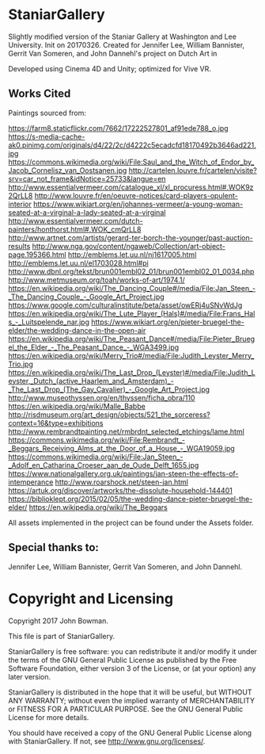 # **StaniarGallery**
Slightly modified version of the Staniar Gallery at Washington and Lee University.
Init on 20170326.
Created for Jennifer Lee, William Bannister, Gerrit Van Someren, and John Dannehl's project on Dutch Art in  

Developed using Cinema 4D and Unity; optimized for Vive VR.

## **Works Cited**

Paintings sourced from:

https://farm8.staticflickr.com/7662/17222527801_af91ede788_o.jpg
https://s-media-cache-ak0.pinimg.com/originals/d4/22/2c/d4222c5ecadcfd18170492b3646ad221.jpg
https://commons.wikimedia.org/wiki/File:Saul_and_the_Witch_of_Endor_by_Jacob_Cornelisz_van_Oostsanen.jpg
http://cartelen.louvre.fr/cartelen/visite?srv=car_not_frame&idNotice=25733&langue=en
http://www.essentialvermeer.com/catalogue_xl/xl_procuress.html#.WOK9z2QrLL8
http://www.louvre.fr/en/oeuvre-notices/card-players-opulent-interior
https://www.wikiart.org/en/johannes-vermeer/a-young-woman-seated-at-a-virginal-a-lady-seated-at-a-virginal
http://www.essentialvermeer.com/dutch-painters/honthorst.html#.WOK_cmQrLL8
http://www.artnet.com/artists/gerard-ter-borch-the-younger/past-auction-results
http://www.nga.gov/content/ngaweb/Collection/art-object-page.195366.html
http://emblems.let.uu.nl/nj1617005.html
http://emblems.let.uu.nl/el1703028.html#pi
http://www.dbnl.org/tekst/brun001embl02_01/brun001embl02_01_0034.php
http://www.metmuseum.org/toah/works-of-art/1974.1/
https://en.wikipedia.org/wiki/The_Dancing_Couple#/media/File:Jan_Steen_-_The_Dancing_Couple_-_Google_Art_Project.jpg
https://www.google.com/culturalinstitute/beta/asset/owERj4uSNvWdJg
https://en.wikipedia.org/wiki/The_Lute_Player_(Hals)#/media/File:Frans_Hals_-_Luitspelende_nar.jpg
https://www.wikiart.org/en/pieter-bruegel-the-elder/the-wedding-dance-in-the-open-air
https://en.wikipedia.org/wiki/The_Peasant_Dance#/media/File:Pieter_Bruegel_the_Elder_-_The_Peasant_Dance_-_WGA3499.jpg
https://en.wikipedia.org/wiki/Merry_Trio#/media/File:Judith_Leyster_Merry_Trio.jpg
https://en.wikipedia.org/wiki/The_Last_Drop_(Leyster)#/media/File:Judith_Leyster,_Dutch_(active_Haarlem_and_Amsterdam)_-_The_Last_Drop_(The_Gay_Cavalier)_-_Google_Art_Project.jpg
http://www.museothyssen.org/en/thyssen/ficha_obra/110
https://en.wikipedia.org/wiki/Malle_Babbe
http://risdmuseum.org/art_design/objects/521_the_sorceress?context=16&type=exhibitions
http://www.rembrandtpainting.net/rmbrdnt_selected_etchings/lame.html
https://commons.wikimedia.org/wiki/File:Rembrandt_-_Beggars_Receiving_Alms_at_the_Door_of_a_House_-_WGA19059.jpg
https://commons.wikimedia.org/wiki/File:Jan_Steen_-_Adolf_en_Catharina_Croeser_aan_de_Oude_Delft_1655.jpg
https://www.nationalgallery.org.uk/paintings/jan-steen-the-effects-of-intemperance
http://www.roarshock.net/steen-jan.html
https://artuk.org/discover/artworks/the-dissolute-household-144401
https://biblioklept.org/2015/02/05/the-wedding-dance-pieter-bruegel-the-elder/
https://en.wikipedia.org/wiki/The_Beggars

All assets implemented in the project can be found under the Assets folder.

## Special thanks to:
  Jennifer Lee, William Bannister, Gerrit Van Someren, and John Dannehl.

# Copyright and Licensing
Copyright 2017 John Bowman.

This file is part of StaniarGallery.

StaniarGallery is free software: you can redistribute it and/or modify
it under the terms of the GNU General Public License as published by
the Free Software Foundation, either version 3 of the License, or
(at your option) any later version.

StaniarGallery is distributed in the hope that it will be useful,
but WITHOUT ANY WARRANTY; without even the implied warranty of
MERCHANTABILITY or FITNESS FOR A PARTICULAR PURPOSE.  See the
GNU General Public License for more details.

You should have received a copy of the GNU General Public License
along with StaniarGallery.  If not, see <http://www.gnu.org/licenses/>.
